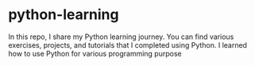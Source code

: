 # python-learning
In this repo, I share my Python learning journey. You can find various exercises, projects, and tutorials that I completed using Python. I learned how to use Python for various programming purpose
